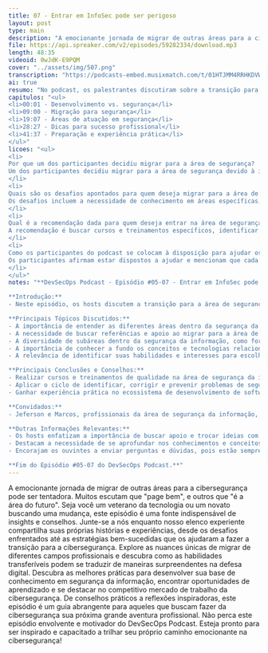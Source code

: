 ```yaml
---
title: 07 - Entrar em InfoSec pode ser perigoso
layout: post
type: main
description: "A emocionante jornada de migrar de outras áreas para a cibersegurança pode ser tentadora. Muitos escutam que page bem, e outros que é a área do futuro. Seja você um veterano da tecnologia ou um novato buscando uma mudança, este episódio é uma fonte indispensável de insights e conselhos. Junte-se a nós enquanto nosso elenco experiente compartilha suas próprias histórias e experiências, desde os desafios enfrentados até as estratégias bem-sucedidas que os ajudaram a fazer a transição para a cibersegurança. Explore as nuances únicas de migrar de diferentes campos profissionais e descubra como as habilidades transferíveis podem se traduzir de maneiras surpreendentes na defesa digital. Descubra as melhores práticas para desenvolver sua base de conhecimento em segurança da informação, encontrar oportunidades de aprendizado e se destacar no competitivo mercado de trabalho da cibersegurança. De conselhos práticos a reflexões inspiradoras, este episódio é um guia abrangente para aqueles que buscam fazer da cibersegurança sua próxima grande aventura profissional. Não perca este episódio envolvente e motivador do DevSecOps Podcast. Esteja pronto para ser inspirado e capacitado a trilhar seu próprio caminho emocionante na cibersegurança!"
file: https://api.spreaker.com/v2/episodes/59282334/download.mp3
length: 48:35
videoid: 0wJdK-E9PQM
cover: "../assets/img/507.png"
transcription: "https://podcasts-embed.musixmatch.com/t/01HTJMM4RRHKDVWW9CYW5S4RQ7.srt"
ai: true
resumo: "No podcast, os palestrantes discutiram sobre a transição para a área de segurança da informação, destacando a importância de buscar conhecimento e experiência prática. Eles enfatizaram a necessidade de entender as diferentes áreas dentro da segurança, como segurança ofensiva e forense, e a importância de se especializar em um campo específico. Os palestrantes também mencionaram a importância de investir em cursos e treinamentos para adquirir habilidades necessárias na área de segurança. Além disso, destacaram a importância de identificar e corrigir vulnerabilidades de segurança, ganhando experiência e conhecimento prático. A discussão ocorreu em um episódio recente do podcast e é relevante para aqueles que desejam ingressar ou se aprimorar na área de segurança da informação."
capitulos: "<ul>
<li>00:01 - Desenvolvimento vs. segurança</li> 
<li>09:00 - Migração para segurança</li> 
<li>19:07 - Áreas de atuação em segurança</li>  
<li>28:27 - Dicas para sucesso profissional</li> 
<li>41:37 - Preparação e experiência prática</li> 
</ul>"
licoes: "<ul>
<li>
Por que um dos participantes decidiu migrar para a área de segurança?
Um dos participantes decidiu migrar para a área de segurança devido à insatisfação com o desenvolvimento de software e a falta de segurança na empresa em que trabalhava.
</li>
<li>
Quais são os desafios apontados para quem deseja migrar para a área de segurança?
Os desafios incluem a necessidade de conhecimento em áreas específicas, como redes e conceitos de segurança, além da importância de buscar referências e apoio.
</li>
<li>
Qual é a recomendação dada para quem deseja entrar na área de segurança ofensiva?
A recomendação é buscar cursos e treinamentos específicos, identificar suas habilidades e preferências, e aplicar o conhecimento adquirido em situações práticas.
</li>
<li>
Como os participantes do podcast se colocam à disposição para ajudar os ouvintes interessados na área de segurança?
Os participantes afirmam estar dispostos a ajudar e mencionam que cada um deles tem vagas disponíveis, encorajando os interessados a entrar em contato para obter suporte e possíveis oportunidades de emprego.
</li>
</ul>"
notes: "**DevSecOps Podcast - Episódio #05-07 - Entrar em InfoSec pode ser... perigoso**

**Introdução:**
- Neste episódio, os hosts discutem a transição para a área de segurança da informação (InfoSec) e compartilham dicas e conselhos para quem deseja ingressar nesse campo.

**Principais Tópicos Discutidos:**
- A importância de entender as diferentes áreas dentro da segurança da informação, como segurança ofensiva e segurança defensiva.
- A necessidade de buscar referências e apoio ao migrar para a área de segurança.
- A diversidade de subáreas dentro da segurança da informação, como forense e resposta a incidentes.
- A importância de conhecer a fundo os conceitos e tecnologias relacionados à segurança, como segurança de containers e filtros de rede.
- A relevância de identificar suas habilidades e interesses para escolher a área de segurança mais adequada.

**Principais Conclusões e Conselhos:**
- Realizar cursos e treinamentos de qualidade na área de segurança da informação.
- Aplicar o ciclo de identificar, corrigir e prevenir problemas de segurança em seu próprio contexto.
- Ganhar experiência prática no ecossistema de desenvolvimento de software para se destacar em entrevistas de emprego na área de segurança.

**Convidados:**
- Jeferson e Marcos, profissionais da área de segurança da informação, compartilharam suas experiências e insights sobre o tema.

**Outras Informações Relevantes:**
- Os hosts enfatizam a importância de buscar apoio e trocar ideias com profissionais da área ao ingressar na segurança da informação.
- Destacam a necessidade de se aprofundar nos conhecimentos e conceitos específicos da área para obter sucesso.
- Encorajam os ouvintes a enviar perguntas e dúvidas, pois estão sempre dispostos a ajudar e possuem oportunidades de emprego disponíveis para profissionais experientes.

**Fim do Episódio #05-07 do DevSecOps Podcast.**"
---
```


A emocionante jornada de migrar de outras áreas para a cibersegurança pode ser tentadora. Muitos escutam que "page bem", e outros que "é a área do futuro". Seja você um veterano da tecnologia ou um novato buscando uma mudança, este episódio é uma fonte indispensável de insights e conselhos. Junte-se a nós enquanto nosso elenco experiente compartilha suas próprias histórias e experiências, desde os desafios enfrentados até as estratégias bem-sucedidas que os ajudaram a fazer a transição para a cibersegurança. Explore as nuances únicas de migrar de diferentes campos profissionais e descubra como as habilidades transferíveis podem se traduzir de maneiras surpreendentes na defesa digital. Descubra as melhores práticas para desenvolver sua base de conhecimento em segurança da informação, encontrar oportunidades de aprendizado e se destacar no competitivo mercado de trabalho da cibersegurança. De conselhos práticos a reflexões inspiradoras, este episódio é um guia abrangente para aqueles que buscam fazer da cibersegurança sua próxima grande aventura profissional. Não perca este episódio envolvente e motivador do DevSecOps Podcast. Esteja pronto para ser inspirado e capacitado a trilhar seu próprio caminho emocionante na cibersegurança!
